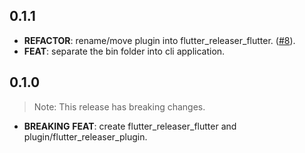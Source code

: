 ## 0.1.1

 - **REFACTOR**: rename/move plugin into flutter_releaser_flutter. ([#8](https://github.com/Infumia/flutter_releaser//issues/8)).
 - **FEAT**: separate the bin folder into cli application.

## 0.1.0

> Note: This release has breaking changes.

 - **BREAKING** **FEAT**: create flutter_releaser_flutter  and plugin/flutter_releaser_plugin.

